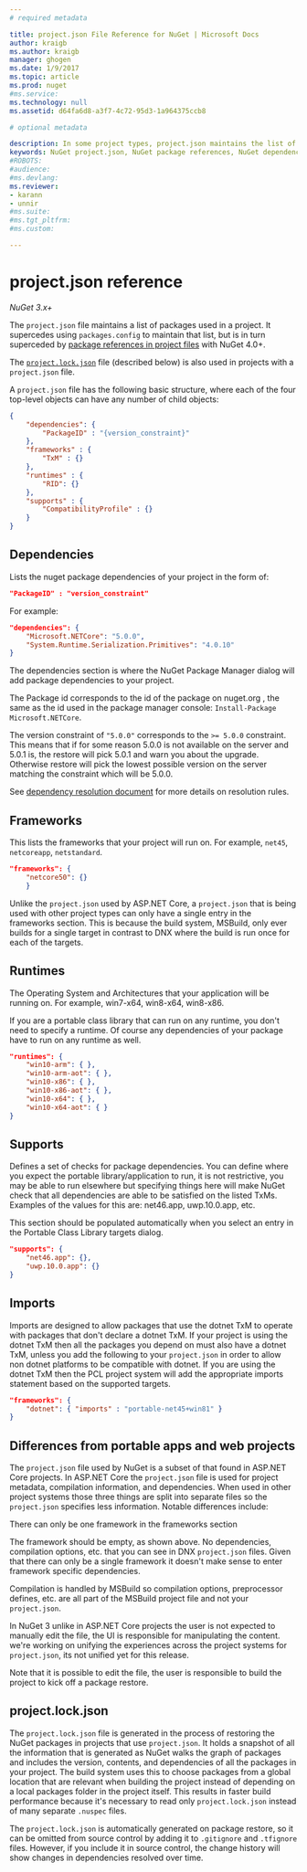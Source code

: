 ```yaml
---
# required metadata

title: project.json File Reference for NuGet | Microsoft Docs
author: kraigb
ms.author: kraigb
manager: ghogen
ms.date: 1/9/2017
ms.topic: article
ms.prod: nuget
#ms.service:
ms.technology: null
ms.assetid: d64fa6d8-a3f7-4c72-95d3-1a964375ccb8

# optional metadata

description: In some project types, project.json maintains the list of NuGet packages used in the project.
keywords: NuGet project.json, NuGet package references, NuGet dependencies, project.lock.json
#ROBOTS:
#audience:
#ms.devlang:
ms.reviewer:
- karann
- unnir
#ms.suite:
#ms.tgt_pltfrm:
#ms.custom:

---
```


# project.json reference

*NuGet 3.x+*

The `project.json` file maintains a list of packages used in a project. It supercedes using `packages.config` to maintain that list, but is in turn superceded by [package references in project files](../Consume-Packages/Package-References-in-Project-Files.md) with NuGet 4.0+.

The [`project.lock.json`](#projectlockjson) file (described below) is also used in projects with a `project.json` file.

A `project.json` file has the following basic structure, where each of the four top-level objects can have any number of child objects:

```json
{
    "dependencies": {
        "PackageID" : "{version_constraint}"
    },
    "frameworks" : {
        "TxM" : {}
    },
    "runtimes" : {
        "RID": {}
    },
    "supports" : {
        "CompatibilityProfile" : {}
    }  
}
```
 
## Dependencies

Lists the nuget package dependencies of your project in the form of:

```json
"PackageID" : "version_constraint"
```
  
For example:

```json
"dependencies": {   
    "Microsoft.NETCore": "5.0.0",
    "System.Runtime.Serialization.Primitives": "4.0.10"   
}
```

The dependencies section is where the NuGet Package Manager dialog will add package dependencies to your project.

The Package id corresponds to the id of the package on nuget.org , the same as the id used in the package manager console: `Install-Package Microsoft.NETCore`.

The version constraint of `"5.0.0"` corresponds to the `>= 5.0.0` constraint. This means that if for some reason 5.0.0 is not available on the server and 5.0.1 is, the restore will pick 5.0.1 and warn you about the upgrade. Otherwise restore will pick the lowest possible version on the server matching the constraint which will be 5.0.0.

See [dependency resolution document](../consume-packages/dependency-resolution.md) for more details on resolution rules.

## Frameworks

This lists the frameworks that your project will run on. For example, `net45`, `netcoreapp`, `netstandard`.

```json
"frameworks": {
    "netcore50": {}
    }
 ```

Unlike the `project.json` used by ASP.NET Core, a `project.json` that is being used with other project types can only have a single entry in the frameworks section. This is because the build system, MSBuild, only ever builds for a single target in contrast to DNX where the build is run once for each of the targets.

## Runtimes

The Operating System and Architectures that your application will be running on. For example, win7-x64, win8-x64, win8-x86.

If you are a portable class library that can run on any runtime, you don't need to specify a runtime. Of course any dependencies of your package have to run on any runtime as well.

```json
"runtimes": {
    "win10-arm": { },
    "win10-arm-aot": { },
    "win10-x86": { },
    "win10-x86-aot": { },
    "win10-x64": { },
    "win10-x64-aot": { }
}
```


## Supports

Defines a set of checks for package dependencies. You can define where you expect the portable library/application to run, it is not restrictive, you may be able to run elsewhere but specifying things here will make NuGet check that all dependencies are able to be satisfied on the listed TxMs. Examples of the values for this are: net46.app, uwp.10.0.app, etc.

This section should be populated automatically when you select an entry in the Portable Class Library targets dialog.

```json
"supports": {
    "net46.app": {},
    "uwp.10.0.app": {}
}
```

## Imports

Imports are designed to allow packages that use the dotnet TxM to operate with packages that don't declare a dotnet TxM. If your project is using the dotnet TxM then all the packages you depend on must also have a dotnet TxM, unless you add the following to your `project.json` in order to allow non dotnet platforms to be compatible with dotnet. If you are using the dotnet TxM then the PCL project system will add the appropriate imports statement based on the supported targets.

```json
"frameworks": {
    "dotnet": { "imports" : "portable-net45+win81" }
}
```


## Differences from portable apps and web projects

The `project.json` file used by NuGet is a subset of that found in ASP.NET Core projects. In ASP.NET Core the `project.json` file is used for project metadata, compilation information, and dependencies. When used in other project systems those three things are split into separate files so the `project.json` specifies less information. Notable differences include:

There can only be one framework in the frameworks section

The framework should be empty, as shown above. No dependencies, compilation options, etc. that you can see in DNX `project.json` files. Given that there can only be a single framework it doesn't make sense to enter framework specific dependencies.

Compilation is handled by MSBuild so compilation options, preprocessor defines, etc. are all part of the MSBuild project file and not your `project.json`.

In NuGet 3 unlike in ASP.NET Core projects the user is not expected to manually edit the file, the UI is responsible for manipulating the content. we're working on unifying the experiences across the project systems for `project.json`, its not unified yet for this release.

Note that it is possible to edit the file, the user is responsible to build the project to kick off a package restore.


## project.lock.json

The `project.lock.json` file is generated in the process of restoring the NuGet packages in projects that use `project.json`. It holds a snapshot of all the information that is generated as NuGet walks the graph of packages and includes the version, contents, and dependencies of all the packages in your project. The build system uses this to choose packages from a global location that are relevant when building the project instead of depending on a local packages folder in the project itself. This results in faster build performance because it's necessary to read only `project.lock.json` instead of many separate `.nuspec` files.

The `project.lock.json` is automatically generated on package restore, so it can be omitted from source control by adding it to `.gitignore` and `.tfignore` files. However, if you include it in source control, the change history will show changes in dependencies resolved over time.
